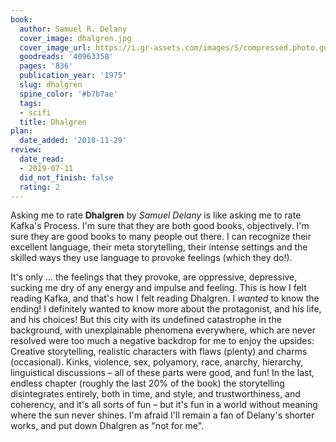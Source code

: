 ```yaml
---
book:
  author: Samuel R. Delany
  cover_image: dhalgren.jpg
  cover_image_url: https://i.gr-assets.com/images/S/compressed.photo.goodreads.com/books/1532735651l/40963358._SX98_.jpg
  goodreads: '40963358'
  pages: '836'
  publication_year: '1975'
  slug: dhalgren
  spine_color: '#b7b7ae'
  tags:
  - scifi
  title: Dhalgren
plan:
  date_added: '2018-11-29'
review:
  date_read:
  - 2019-07-11
  did_not_finish: false
  rating: 2
---
```


Asking me to rate **Dhalgren** by *Samuel Delany* is like asking me to rate Kafka's Process. I'm sure that they are both good books, objectively. I'm sure they are good books to many people out there. I can recognize their excellent language, their meta storytelling, their intense settings and the skilled ways they use language to provoke feelings (which they do!).

It's only … the feelings that they provoke, are oppressive, depressive, sucking me dry of any energy and impulse and feeling. This is how I felt reading Kafka, and that's how I felt reading Dhalgren. I *wanted* to know the ending! I definitely wanted to know more about the protagonist, and his life, and his choices! But this city with its undefined catastrophe in the background, with unexplainable phenomena everywhere, which are never resolved were too much a negative backdrop for me to enjoy the upsides: Creative storytelling, realistic characters with flaws (plenty) and charms (occasional). Kinks, violence, sex, polyamory, race, anarchy, hierarchy, linguistical discussions – all of these parts were good, and fun! In the last, endless chapter (roughly the last 20% of the book) the storytelling disintegrates entirely, both in time, and style, and trustworthiness, and coherency, and it's all sorts of fun – but it's fun in a world without meaning where the sun never shines. I'm afraid I'll remain a fan of Delany's shorter works, and put down Dhalgren as "not for me".

